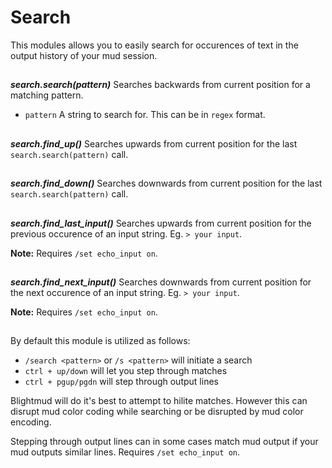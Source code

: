 # Search

This modules allows you to easily search for occurences of text
in the output history of your mud session.

##

***search.search(pattern)***
Searches backwards from current position for a matching pattern.

- `pattern` A string to search for. This can be in `regex` format.

##

***search.find_up()***
Searches upwards from current position for the last `search.search(pattern)`
call.

##

***search.find_down()***
Searches downwards from current position for the last `search.search(pattern)`
call.

##

***search.find_last_input()***
Searches upwards from current position for the previous occurence of an input
string. Eg. `> your input`.

**Note:** Requires `/set echo_input on`.

##

***search.find_next_input()***
Searches downwards from current position for the next occurence of an input
string. Eg. `> your input`.

**Note:** Requires `/set echo_input on`.

##

By default this module is utilized as follows:
- `/search <pattern>` or `/s <pattern>` will initiate a search
- `ctrl + up/down` will let you step through matches
- `ctrl + pgup/pgdn` will step through output lines

Blightmud will do it's best to attempt to hilite matches. However this can
disrupt mud color coding while searching or be disrupted by mud color encoding.

Stepping through output lines can in some cases match mud output if your mud
outputs similar lines. Requires `/set echo_input on`.
